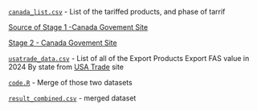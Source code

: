 
[`canada_list.csv`](https://github.com/shprintsin/submission_trade_economy/blob/main/canada/canada_list.csv "canada_list.csv") - List of the tariffed products, and phase of tarrif

 [Source of Stage 1 -Canada Govement Site](https://www.canada.ca/en/department-finance/news/2025/03/list-of-products-from-the-united-states-subject-to-25-per-cent-tariffs-effective-march-4-2025.html)
	
 [Stage 2 - Canada Govement Site](https://www.canada.ca/en/department-finance/programs/consultations/2025/notice-intent-impose-countermeasures-response-united-states-tariffs-on-canadian-goods.html)


[`usatrade_data.csv`](https://github.com/shprintsin/submission_trade_economy/blob/main/canada/usatrade_data.csv "usatrade_data.csv") - List of all of the Export Products Export FAS value in 2024 By state from [USA Trade](https://usatrade.census.gov/) site
	
[`code.R`](https://github.com/shprintsin/submission_trade_economy/blob/main/canada/code.R "code.R") - Merge of those two datasets

[`result_combined.csv`](https://github.com/shprintsin/submission_trade_economy/blob/main/canada/result_combined.csv "result_combined.csv") - merged dataset

